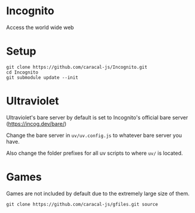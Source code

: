 # Incognito
Access the world wide web

# Setup
```
git clone https://github.com/caracal-js/Incognito.git
cd Incognito
git submodule update --init
```

# Ultraviolet
Ultraviolet's bare server by default is set to Incognito's official bare server (https://incog.dev/bare/)

Change the bare server in `uv/uv.config.js` to whatever bare server you have.

Also change the folder prefixes for all uv scripts to where `uv/` is located.

# Games
Games are not included by default due to the extremely large size of them. 

```
git clone https://github.com/caracal-js/gfiles.git source
```
